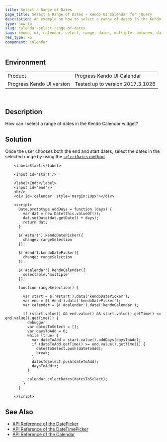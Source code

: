 ```yaml
---
title: Select a Range of Dates
page_title: Select a Range of Dates - Kendo UI Calendar for jQuery
description: An example on how to select a range of dates in the Kendo UI Calendar widget.
type: how-to
slug: calendar-select-range-of-dates
tags: kendo, ui, calendar, select, range, dates, multiple, between, datepicker
res_type: kb
component: calendar
---
```


## Environment

<table>
 <tr>
  <td>Product</td>
  <td>Progress Kendo UI Calendar</td>
 </tr>
 <tr>
  <td>Progress Kendo UI version</td>
  <td>Tested up to version 2017.3.1026</td>
 </tr>
</table>
 

## Description

How can I select a range of dates in the Kendo Calendar widget?

## Solution

Once the user chooses both the end and start dates, select the dates in the selected range by using the [`selectDates` method](https://docs.telerik.com/kendo-ui/api/javascript/ui/calendar/methods/selectdates).

```dojo
    <label>Start:</label>

    <input id='start'/>

    <label>End:</label>
    <input id='end'/>
    <br/>
    <div id='calendar' style='margin:10px'></div>

    <script>
      Date.prototype.addDays = function (days) {
        var dat = new Date(this.valueOf());
        dat.setDate(dat.getDate() + days);
        return dat;
      }

      $('#start').kendoDatePicker({
        change: rangeSelection
      });

      $('#end').kendoDatePicker({
        change: rangeSelection
      });

      $('#calendar').kendoCalendar({
        selectable:'multiple'
      });

      function rangeSelection() {

        var start = $('#start').data('kendoDatePicker');
        var end = $('#end').data('kendoDatePicker');
        var calendar = $('#calendar').data('kendoCalendar');

        if (start.value() && end.value() && start.value().getTime() <= end.value().getTime()) {
          debugger
          var datesToSelect = [];
          var daysToAdd = 0;
          while (true) {
            var dateToAdd = start.value().addDays(daysToAdd);
            if (dateToAdd.getTime() >= end.value().getTime()) {
              datesToSelect.push(dateToAdd);
              break;
            }
            datesToSelect.push(dateToAdd);
            daysToAdd++;
          }

          calendar.selectDates(datesToSelect);
        }
      }

    </script>
```

## See Also

* [API Reference of the DatePicker](https://docs.telerik.com/kendo-ui/api/javascript/ui/datepicker)
* [API Reference of the DateTimePicker](https://docs.telerik.com/kendo-ui/api/javascript/ui/datetimepicker)
* [API Reference of the Calendar](https://docs.telerik.com/kendo-ui/api/javascript/ui/calendar)
